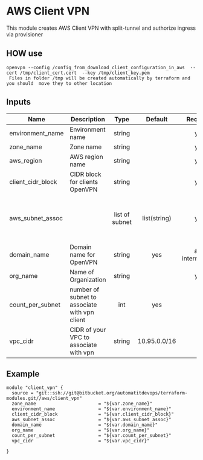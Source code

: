 # AWS Client VPN

This module creates AWS Client VPN with split-tunnel and authorize ingress via provisioner

## HOW use
    openvpn --config /config_from_download_client_configuration_in_aws  --cert /tmp/client_cert.cert  --key /tmp/client_key.pem
     Files in folder /tmp will be created automatically by terraform and you should  move they to other location

## Inputs
| Name | Description | Type | Default | Required |Example|
|------|-------------|:----:|:-----:|:-----:|:-----:|
|environment_name|Environment name|string||yes|dev|
|zone_name|Zone name|string||yes|vpn|
|aws_region|AWS region name|string||yes|eu-west-1|
|client_cidr_block| CIDR block for clients OpenVPN|string||yes|10.243.0.0/16|
|aws_subnet_assoc||list of subnet|list(string)|yes|["subnet-01a0ef315cb2a990e", "subnet-0ea3dc0bc6f79e2dd", "subnet-0a71a9bed14371b02"]
|domain_name|Domain name for OpenVPN| string|yes|ait-internal.com|
|org_name|Name of Organization|string||yes|MyOrganizations|
|count_per_subnet|number of subnet to associate with vpn client|int|yes|2
|vpc_cidr| CIDR of your VPC to associate with vpn|string|10.95.0.0/16



## Example
```hcl
module "client_vpn" {
  source = "git::ssh://git@bitbucket.org/automatitdevops/terraform-modules.git//aws/client_vpn"
  zone_name                       = "${var.zone_name}"
  environment_name                = "${var.environment_name}"
  client_cidr_block               = "${var.client_cidr_block}"
  aws_subnet_assoc                = "${var.aws_subnet_assoc}"  
  domain_name                     = "${var.domain_name}"
  org_name                        = "${var.org_name}"
  count_per_subnet                = "${var.count_per_subnet}"
  vpc_cidr                        = "${var.vpc_cidr}"

}
```

